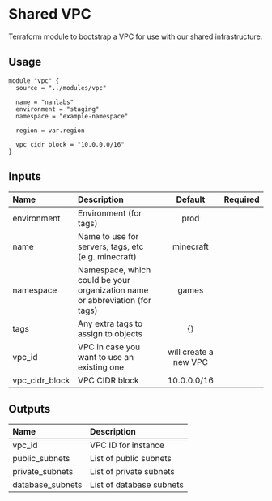 # Shared VPC

Terraform module to bootstrap a VPC for use with our shared infrastructure.

## Usage

```hcl
module "vpc" {
  source = "../modules/vpc"

  name = "nanlabs"
  environment = "staging"
  namespace = "example-namespace"

  region = var.region

  vpc_cidr_block = "10.0.0.0/16"
}
```

## Inputs

| Name           | Description                                                                 |        Default        | Required |
| :------------- | :-------------------------------------------------------------------------- | :-------------------: | :------: |
| environment    | Environment (for tags)                                                      |         prod          |          |
| name           | Name to use for servers, tags, etc (e.g. minecraft)                         |       minecraft       |          |
| namespace      | Namespace, which could be your organization name or abbreviation (for tags) |         games         |          |
| tags           | Any extra tags to assign to objects                                         |          {}           |          |
| vpc_id         | VPC in case you want to use an existing one                                 | will create a new VPC |          |
| vpc_cidr_block | VPC CIDR block                                                              |      10.0.0.0/16      |          |

## Outputs

| Name             | Description              |
| :--------------- | :----------------------- |
| vpc_id           | VPC ID for instance      |
| public_subnets   | List of public subnets   |
| private_subnets  | List of private subnets  |
| database_subnets | List of database subnets |
